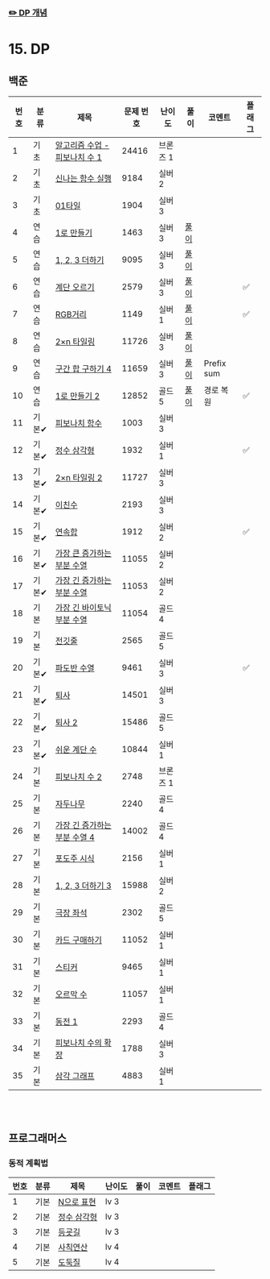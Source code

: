 ### [✏️ DP 개념](/topics/15_dp/dp.md)


# 15. DP


## 백준
| 번호 | 분류 | 제목 | 문제 번호 | 난이도 | 풀이                              | 코멘트        | 플래그 |
|----|-----|----------------------------------------|-------|-----|---------------------------------|------------|--|
| 1  | 기초 | [알고리즘 수업 - 피보나치 수 1](https://www.acmicpc.net/problem/24416) | 24416 |  브론즈 1   |                                 |            |  |
| 2  | 기초 | [신나는 함수 실행](https://www.acmicpc.net/problem/9184) | 9184  |  실버2   |                                 |            |  |
| 3  | 기초 | [01타일](https://www.acmicpc.net/problem/1904) | 1904  |  실버 3   |                                 |            |  |
| 4  | 연습 | [1로 만들기](https://www.acmicpc.net/problem/1463) | 1463  |  실버 3   | [풀이](/solutions/s15/S1463.java) |            |  |
| 5  | 연습 | [1, 2, 3 더하기](https://www.acmicpc.net/problem/9095) | 9095  |  실버 3   | [풀이](/solutions/s15/S9095.java) |            |  |
| 6  | 연습 | [계단 오르기](https://www.acmicpc.net/problem/2579) | 2579  |  실버 3   | [풀이](/solutions/s15/S2579.java) |            | ✅ |
| 7  | 연습 | [RGB거리](https://www.acmicpc.net/problem/1149) | 1149  |  실버 1   | [풀이](/solutions/s15/S1149.java) |            | ✅|
| 8  | 연습 | [2×n 타일링](https://www.acmicpc.net/problem/11726) | 11726 |  실버 3   | [풀이](/solutions/s15/S11726.java) |            |  |
| 9  | 연습 | [구간 합 구하기 4](https://www.acmicpc.net/problem/11659) | 11659 |  실버 3   | [풀이](/solutions/s15/S11659.java) | Prefix sum |  |
| 10 | 연습 | [1로 만들기 2](https://www.acmicpc.net/problem/12852) | 12852 |  골드 5   | [풀이](/solutions/s15/G12852.java) | 경로 복원      | ✅| 
| 11 | 기본✔ | [피보나치 함수](https://www.acmicpc.net/problem/1003) | 1003  |  실버 3   |                                 |            |  |
| 12 | 기본✔ | [정수 삼각형](https://www.acmicpc.net/problem/1932) | 1932  |   실버 1  |                                 |            | ✅ |
| 13 | 기본✔ | [2×n 타일링 2](https://www.acmicpc.net/problem/11727) | 11727 |  실버 3   |                                 |            |  |
| 14 | 기본✔ | [이친수](https://www.acmicpc.net/problem/2193) | 2193  |  실버 3   |                                 |            |  |
| 15 | 기본✔ | [연속합](https://www.acmicpc.net/problem/1912) | 1912  |  실버 2   |                                 |            | ✅ |
| 16 | 기본✔ | [가장 큰 증가하는 부분 수열](https://www.acmicpc.net/problem/11055) | 11055 |  실버 2   |                                 |            |  |
| 17 | 기본✔ | [가장 긴 증가하는 부분 수열](https://www.acmicpc.net/problem/11053) | 11053 |  실버 2   |                                 |            |  |
| 18 | 기본 | [가장 긴 바이토닉 부분 수열](https://www.acmicpc.net/problem/11054) | 11054 |   골드 4  |                                 |            |  |
| 19 | 기본 | [전깃줄](https://www.acmicpc.net/problem/2565) | 2565  |  골드 5  |                                 |            |  |
| 20 | 기본✔ | [파도반 수열](https://www.acmicpc.net/problem/9461) | 9461  |  실버 3   |                                 |            | ✅ |
| 21 | 기본✔ | [퇴사](https://www.acmicpc.net/problem/14501) | 14501 |   실버 3  |                                 |            |  |
| 22 | 기본✔ | [퇴사 2](https://www.acmicpc.net/problem/15486) | 15486 |  골드 5   |                                 |            |  |
| 23 | 기본✔ | [쉬운 계단 수](https://www.acmicpc.net/problem/10844) | 10844 |  실버 1   |                                 |            |  |
| 24 | 기본 | [피보나치 수 2](https://www.acmicpc.net/problem/2748) | 2748  |  브론즈 1   |                                 |            |  |
| 25 | 기본 | [자두나무](https://www.acmicpc.net/problem/2240) | 2240  |  골드 4   |                                 |            |  |
| 26 | 기본 | [가장 긴 증가하는 부분 수열 4](https://www.acmicpc.net/problem/14002) | 14002 |  골드 4   |                                 |            |  |
| 27 | 기본 | [포도주 시식](https://www.acmicpc.net/problem/2156) | 2156  |  실버 1  |                                 |            |  |
| 28 | 기본 | [1, 2, 3 더하기 3](https://www.acmicpc.net/problem/15988) | 15988 |  실버 2   |                                 |            |  |
| 29 | 기본 | [극장 좌석](https://www.acmicpc.net/problem/2302) | 2302  |   골드 5  |                                 |            |  |
| 30 | 기본 | [카드 구매하기](https://www.acmicpc.net/problem/11052) | 11052 |  실버 1   |                                 |            |  |
| 31 | 기본 | [스티커](https://www.acmicpc.net/problem/9465) | 9465  |  실버 1   |                                 |            |  |
| 32 | 기본 | [오르막 수](https://www.acmicpc.net/problem/11057) | 11057 |  실버 1   |                                 |            |  |
| 33 | 기본 | [동전 1](https://www.acmicpc.net/problem/2293) | 2293  |  골드 4   |                                 |            |  |
| 34 | 기본 | [피보나치 수의 확장](https://www.acmicpc.net/problem/1788) | 1788  |  실버 3  |                                 |            |  |
| 35 | 기본 | [삼각 그래프](https://www.acmicpc.net/problem/4883) | 4883  |  실버 1   |                                 |            |  |

<br><br>

## 프로그래머스
### 동적 계획법
| 번호 | 분류 | 제목                                                                        | 난이도  | 풀이 | 코멘트 | 플래그 |
|----|-----|---------------------------------------------------------------------------|------|----|----|--|
| 1  | 기본 | [N으로 표현](https://school.programmers.co.kr/learn/courses/30/lessons/42895) | lv 3 |  |    |  |
| 2  | 기본 | [정수 삼각형](https://school.programmers.co.kr/learn/courses/30/lessons/43105) | lv 3 |  |    |  |
| 3  | 기본 | [등굣길](https://school.programmers.co.kr/learn/courses/30/lessons/42898)    | lv 3 |  |    |  |
| 4  | 기본 | [사칙연산](https://school.programmers.co.kr/learn/courses/30/lessons/1843)    | lv 4 |  |    |  |
| 5  | 기본 | [도둑질](https://school.programmers.co.kr/learn/courses/30/lessons/42897)    | lv 4 |  |    |  |
